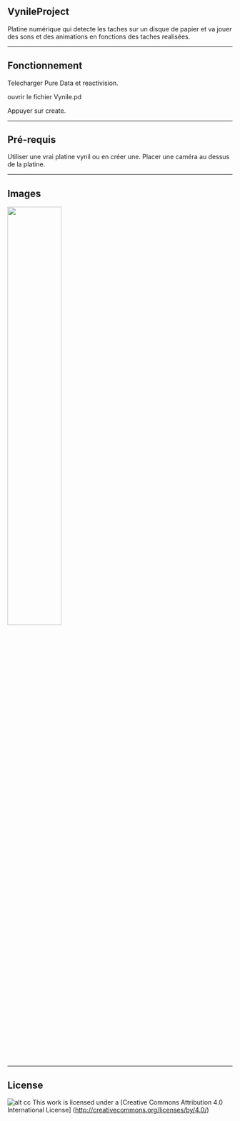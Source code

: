 ## VynileProject
Platine numérique qui detecte les taches sur un disque de papier et va jouer des sons et des animations en fonctions des taches realisées.

-------
## Fonctionnement
Telecharger Pure Data et reactivision.

ouvrir le fichier Vynile.pd

Appuyer sur create.

------
## Pré-requis
Utiliser une vrai platine vynil ou en créer une.
Placer une caméra au dessus de la platine.

------
## Images
<img src="http://diane-delallee.fr/assets/images/ProjetVynil.png" width="49%">

------
## License
![alt cc](https://licensebuttons.net/l/by/3.0/88x31.png)
This work is licensed under a [Creative Commons Attribution 4.0 International License] (http://creativecommons.org/licenses/by/4.0/)

